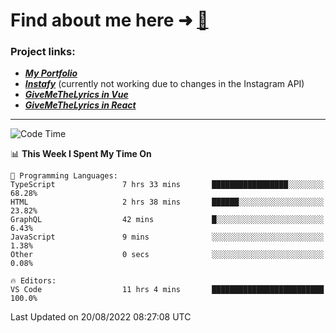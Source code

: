 # Find about me here ➜ [🧑](https://pauabella.dev)

### Project links:
- ***[My Portfolio](https://pauabella.dev)***
- ***[Instafy](https://instafy.me)*** (currently not working due to changes in the Instagram API)
- ***[GiveMeTheLyrics in Vue](https://lyrics.pauabella.dev)***
- ***[GiveMeTheLyrics in React](https://pauabella.dev/GiveMeTheLyrics)***

---
<!--START_SECTION:waka-->
![Code Time](http://img.shields.io/badge/Code%20Time-1%2C374%20hrs%2050%20mins-blue)

📊 **This Week I Spent My Time On** 

```text
💬 Programming Languages: 
TypeScript               7 hrs 33 mins       █████████████████░░░░░░░░   68.28% 
HTML                     2 hrs 38 mins       ██████░░░░░░░░░░░░░░░░░░░   23.82% 
GraphQL                  42 mins             █░░░░░░░░░░░░░░░░░░░░░░░░   6.43% 
JavaScript               9 mins              ░░░░░░░░░░░░░░░░░░░░░░░░░   1.38% 
Other                    0 secs              ░░░░░░░░░░░░░░░░░░░░░░░░░   0.08%

🔥 Editors: 
VS Code                  11 hrs 4 mins       █████████████████████████   100.0%

```


 Last Updated on 20/08/2022 08:27:08 UTC
<!--END_SECTION:waka-->
